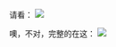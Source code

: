 请看：
![](https://winterliublog.oss-cn-beijing.aliyuncs.com/20200218_po/刘文涛眼中的粟佳华1.png)

噢，不对，完整的在这：
![](https://winterliublog.oss-cn-beijing.aliyuncs.com/20200218_po/刘文涛眼中的粟佳华2.png)